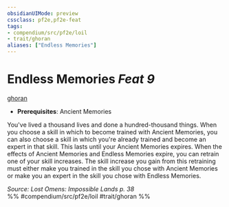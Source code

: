 ```yaml
---
obsidianUIMode: preview
cssclass: pf2e,pf2e-feat
tags:
- compendium/src/pf2e/loil
- trait/ghoran
aliases: ["Endless Memories"]
---
```

# Endless Memories  *Feat 9*  
[ghoran](/rules/traits/ghoran-loil.md)  

- **Prerequisites**: Ancient Memories

You've lived a thousand lives and done a hundred-thousand things. When you choose a skill in which to become trained with Ancient Memories, you can also choose a skill in which you're already trained and become an expert in that skill. This lasts until your Ancient Memories expires. When the effects of Ancient Memories and Endless Memories expire, you can retrain one of your skill increases. The skill increase you gain from this retraining must either make you trained in the skill you chose with Ancient Memories or make you an expert in the skill you chose with Endless Memories.

*Source: Lost Omens: Impossible Lands p. 38*  
%% #compendium/src/pf2e/loil #trait/ghoran %%